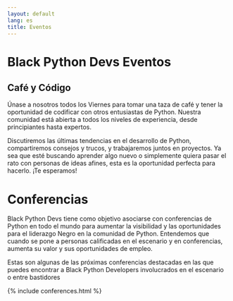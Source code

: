 ```yaml
---
layout: default
lang: es
title: Eventos
---
```


# Black Python Devs Eventos
## Café y Código

Únase a nosotros todos los Viernes para tomar una taza de café y tener la oportunidad de codificar con otros entusiastas de Python. Nuestra comunidad está abierta a todos los niveles de experiencia, desde principiantes hasta expertos.

Discutiremos las últimas tendencias en el desarrollo de Python, compartiremos consejos y trucos, y trabajaremos juntos en proyectos. Ya sea que esté buscando aprender algo nuevo o simplemente quiera pasar el rato con personas de ideas afines, esta es la oportunidad perfecta para hacerlo. ¡Te esperamos!


# Conferencias

Black Python Devs tiene como objetivo asociarse con conferencias de Python en todo el mundo para aumentar la visibilidad y las oportunidades para el liderazgo Negro en la comunidad de Python. Entendemos que cuando se pone a personas calificadas en el escenario y en conferencias, aumenta su valor y sus oportunidades de empleo.

<!--
Para agregar una conferencia, se debe aplicar una de las siguientes opciones

1. Un miembro de Black Python Dev debería hablar en la conferencia
2. La conferencia debe contar con programas para empoderar a las Comunidades Negras y otras Comunidades Históricamente Excluidas para que contribuyan.

Ejemplo
-----

## NOMBRE DE LA CONFERENCIA (FECHAS), Ciudad, Región, País

DESCRIPCIÓN DE LA CONFERENCIA EN UNA FRASE. Asegúrese de vincular a la conferencia en sí.

### Ponentes
- PERSONA - HABLA o NOMBRE DE ROL
---
-->

Estas son algunas de las próximas conferencias destacadas en las que puedes encontrar a Black Python Developers involucrados en el escenario o entre bastidores

{% include conferences.html %}
